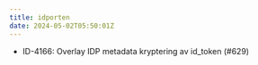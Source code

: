 ```yaml
---
title: idporten
date: 2024-05-02T05:50:01Z
---
```

- ID-4166: Overlay IDP metadata kryptering av id_token (#629)


